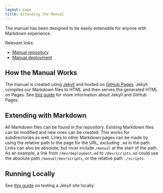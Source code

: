 ```yaml
---
layout: page
title: Extending the Manual
---
```


The manual has been designed to be easily extensible for anyone with Markdown experience.

Relevant links:

- [Manual repository](https://github.com/LutherNavigator/manual)
- [Manual deployment](https://luthernavigator.github.io/manual/)

## How the Manual Works

The manual is created using [Jekyll](https://jekyllrb.com/) and hosted on [GitHub Pages](https://pages.github.com/). Jekyll compiles our Markdown files to HTML and then serves the generated HTML on Pages. See [this guide](https://docs.github.com/en/pages/setting-up-a-github-pages-site-with-jekyll/creating-a-github-pages-site-with-jekyll) for more information about Jekyll and GitHub Pages.

## Extending with Markdown

All Markdown files can be found in the repository. Existing Markdown files can be modified and new ones can be created. This works for subdirectories as well. Links to other Markdown pages can be made by using the relative path to the page for the URL, excluding `.md` in the path. Links can also be absolute, but must include `/manual` at the start of the path. As an example, a link from `/dev/deployment.md` to `/dev/scripts.md` could use the absolute path `/manual/dev/scripts`, or the relative path `./scripts`.

## Running Locally

See [this guide](https://docs.github.com/en/pages/setting-up-a-github-pages-site-with-jekyll/testing-your-github-pages-site-locally-with-jekyll) on testing a Jekyll site locally.
